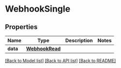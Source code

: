 # WebhookSingle


## Properties
Name | Type | Description | Notes
------------ | ------------- | ------------- | -------------
**data** | [**WebhookRead**](WebhookRead.md) |  | 

[[Back to Model list]](../README.md#documentation-for-models) [[Back to API list]](../README.md#documentation-for-api-endpoints) [[Back to README]](../README.md)


